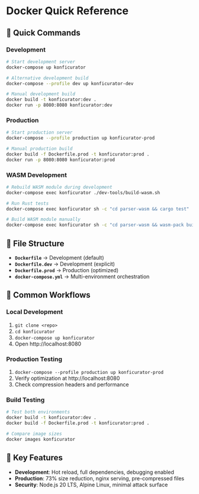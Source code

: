 # Docker Quick Reference

## 🚀 Quick Commands

### Development

```bash
# Start development server
docker-compose up konficurator

# Alternative development build
docker-compose --profile dev up konficurator-dev

# Manual development build
docker build -t konficurator:dev .
docker run -p 8080:8080 konficurator:dev
```

### Production

```bash
# Start production server
docker-compose --profile production up konficurator-prod

# Manual production build
docker build -f Dockerfile.prod -t konficurator:prod .
docker run -p 8080:8080 konficurator:prod
```

### WASM Development

```bash
# Rebuild WASM module during development
docker-compose exec konficurator ./dev-tools/build-wasm.sh

# Run Rust tests
docker-compose exec konficurator sh -c "cd parser-wasm && cargo test"

# Build WASM module manually
docker-compose exec konficurator sh -c "cd parser-wasm && wasm-pack build --target web --dev"
```

## 📁 File Structure

- **`Dockerfile`** → Development (default)
- **`Dockerfile.dev`** → Development (explicit)
- **`Dockerfile.prod`** → Production (optimized)
- **`docker-compose.yml`** → Multi-environment orchestration

## 🔄 Common Workflows

### Local Development

1. `git clone <repo>`
2. `cd konficurator`
3. `docker-compose up konficurator`
4. Open http://localhost:8080

### Production Testing

1. `docker-compose --profile production up konficurator-prod`
2. Verify optimization at http://localhost:8080
3. Check compression headers and performance

### Build Testing

```bash
# Test both environments
docker build -t konficurator:dev .
docker build -f Dockerfile.prod -t konficurator:prod .

# Compare image sizes
docker images konficurator
```

## 🎯 Key Features

- **Development**: Hot reload, full dependencies, debugging enabled
- **Production**: 73% size reduction, nginx serving, pre-compressed files
- **Security**: Node.js 20 LTS, Alpine Linux, minimal attack surface

